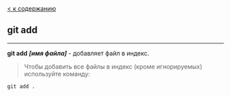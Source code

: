[< к содержанию](readme.md)

## git add
___
**git add** ***[имя файла]*** - добавляет файл в индекс.

> Чтобы добавить все файлы в индекс (кроме игнорируемых) используйте команду:

```bash=
git add .
```